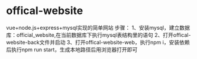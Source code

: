 # offical-website
vue+node.js+express+mysql实现的简单网站
步骤：
1、安装mysql，建立数据库：official_website,在当前数据库下执行mysql表结构里的语句
2、打开offical-website-back文件并启动
3、打开offical-website-web，执行npm i，安装依赖后执行npm run start，生成本地路径后用浏览器打开即可
